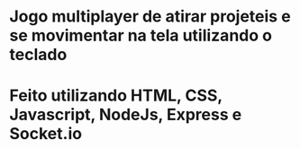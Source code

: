 # Jogo multiplayer de atirar projeteis e se movimentar na tela utilizando o teclado
# Feito utilizando HTML, CSS, Javascript, NodeJs, Express e Socket.io 
